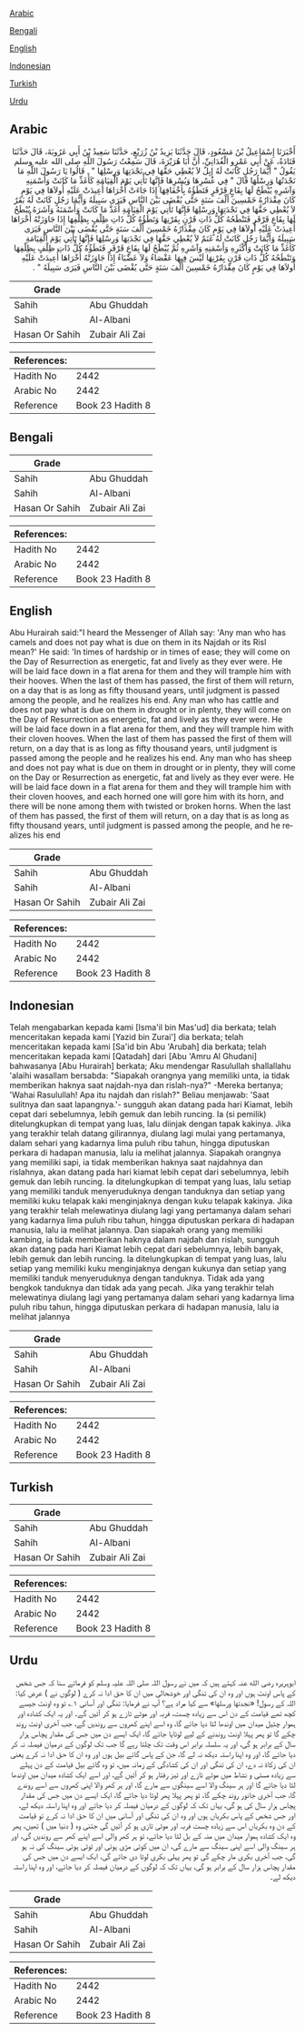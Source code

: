 [Arabic](#arabic)

[Bengali](#bengali)

[English](#english)

[Indonesian](#indonesian)

[Turkish](#turkish)

[Urdu](#urdu)

## Arabic


<div dir="rtl" lang="ar" style={{fontSize:'larger',backgroundColor:'#f8f9fa',padding:20}}>
أَخْبَرَنَا إِسْمَاعِيلُ بْنُ مَسْعُودٍ، قَالَ حَدَّثَنَا يَزِيدُ بْنُ زُرَيْعٍ، حَدَّثَنَا سَعِيدُ بْنُ أَبِي عَرُوبَةَ، قَالَ حَدَّثَنَا قَتَادَةُ، عَنْ أَبِي عَمْرٍو الْغُدَانِيِّ، أَنَّ أَبَا هُرَيْرَةَ، قَالَ سَمِعْتُ رَسُولَ اللَّهِ صلى الله عليه وسلم يَقُولُ ‏"‏ أَيُّمَا رَجُلٍ كَانَتْ لَهُ إِبِلٌ لاَ يُعْطِي حَقَّهَا فِي نَجْدَتِهَا وَرِسْلِهَا ‏"‏ ‏.‏ قَالُوا يَا رَسُولَ اللَّهِ مَا نَجْدَتُهَا وَرِسْلُهَا قَالَ ‏"‏ فِي عُسْرِهَا وَيُسْرِهَا فَإِنَّهَا تَأْتِي يَوْمَ الْقِيَامَةِ كَأَغَذِّ مَا كَانَتْ وَأَسْمَنِهِ وَآشَرِهِ يُبْطَحُ لَهَا بِقَاعٍ قَرْقَرٍ فَتَطَؤُهُ بِأَخْفَافِهَا إِذَا جَاءَتْ أُخْرَاهَا أُعِيدَتْ عَلَيْهِ أُولاَهَا فِي يَوْمٍ كَانَ مِقْدَارُهُ خَمْسِينَ أَلْفَ سَنَةٍ حَتَّى يُقْضَى بَيْنَ النَّاسِ فَيَرَى سَبِيلَهُ وَأَيُّمَا رَجُلٍ كَانَتْ لَهُ بَقَرٌ لاَ يُعْطِي حَقَّهَا فِي نَجْدَتِهَا وَرِسْلِهَا فَإِنَّهَا تَأْتِي يَوْمَ الْقِيَامَةِ أَغَذَّ مَا كَانَتْ وَأَسْمَنَهُ وَآشَرَهُ يُبْطَحُ لَهَا بِقَاعٍ قَرْقَرٍ فَتَنْطَحُهُ كُلُّ ذَاتِ قَرْنٍ بِقَرْنِهَا وَتَطَؤُهُ كُلُّ ذَاتِ ظِلْفٍ بِظِلْفِهَا إِذَا جَاوَزَتْهُ أُخْرَاهَا أُعِيدَتْ عَلَيْهِ أُولاَهَا فِي يَوْمٍ كَانَ مِقْدَارُهُ خَمْسِينَ أَلْفَ سَنَةٍ حَتَّى يُقْضَى بَيْنَ النَّاسِ فَيَرَى سَبِيلَهُ وَأَيُّمَا رَجُلٍ كَانَتْ لَهُ غَنَمٌ لاَ يُعْطِي حَقَّهَا فِي نَجْدَتِهَا وَرِسْلِهَا فَإِنَّهَا تَأْتِي يَوْمَ الْقِيَامَةِ كَأَغَذِّ مَا كَانَتْ وَأَكْثَرِهِ وَأَسْمَنِهِ وَآشَرِهِ ثُمَّ يُبْطَحُ لَهَا بِقَاعٍ قَرْقَرٍ فَتَطَؤُهُ كُلُّ ذَاتِ ظِلْفٍ بِظِلْفِهَا وَتَنْطَحُهُ كُلُّ ذَاتِ قَرْنٍ بِقَرْنِهَا لَيْسَ فِيهَا عَقْصَاءُ وَلاَ عَضْبَاءُ إِذَا جَاوَزَتْهُ أُخْرَاهَا أُعِيدَتْ عَلَيْهِ أُولاَهَا فِي يَوْمٍ كَانَ مِقْدَارُهُ خَمْسِينَ أَلْفَ سَنَةٍ حَتَّى يُقْضَى بَيْنَ النَّاسِ فَيَرَى سَبِيلَهُ ‏"‏ ‏.‏
</div>
<div style={{backgroundColor:'#f8f9fa',padding:20, marginBottom: 10}}><table> <thead> <tr> <th>Grade</th> <th></th> </tr> </thead> <tbody> <tr><td>Sahih</td><td>Abu Ghuddah</td></tr><tr><td>Sahih</td><td>Al-Albani</td></tr><tr><td>Hasan Or Sahih</td><td>Zubair Ali Zai</td></tr></tbody></table><table> <thead> <tr> <th>References:</th> <th></th> </tr> </thead> <tbody><tr><td>Hadith No</td><td>2442</td></tr><tr><td>Arabic No</td><td>2442</td></tr><tr><td>Reference</td><td>Book 23 Hadith 8</td></tr></tbody></table></div>

## Bengali


<div dir="ltr" lang="bn" style={{fontSize:'larger',backgroundColor:'#f8f9fa',padding:20}}>

</div>
<div style={{backgroundColor:'#f8f9fa',padding:20, marginBottom: 10}}><table> <thead> <tr> <th>Grade</th> <th></th> </tr> </thead> <tbody> <tr><td>Sahih</td><td>Abu Ghuddah</td></tr><tr><td>Sahih</td><td>Al-Albani</td></tr><tr><td>Hasan Or Sahih</td><td>Zubair Ali Zai</td></tr></tbody></table><table> <thead> <tr> <th>References:</th> <th></th> </tr> </thead> <tbody><tr><td>Hadith No</td><td>2442</td></tr><tr><td>Arabic No</td><td>2442</td></tr><tr><td>Reference</td><td>Book 23 Hadith 8</td></tr></tbody></table></div>

## English


<div dir="ltr" lang="en" style={{fontSize:'larger',backgroundColor:'#f8f9fa',padding:20}}>
Abu Hurairah said:"I heard the Messenger of Allah say: 'Any man who has camels and does not pay what is due on them in its Najdah or its Risl mean?' He said: 'In times of hardship or in times of ease; they will come on the Day of Resurrection as energetic, fat and lively as they ever were. He will be laid face down in a flat arena for them and they will trample him with their hooves. When the last of them has passed, the first of them will return, on a day that is as long as fifty thousand years, until judgment is passed among the people, and he realizes his end. Any man who has cattle and does not pay what is due on them in drought or in plenty, they will come on the Day of Resurrection as energetic, fat and lively as they ever were. He will be laid face down in a flat arena for them, and they will trample him with their cloven hooves. When the last of them has passed the first of them will return, on a day that is as long as fifty thousand years, until judgment is passed among the people and he realizes his end. Any man who has sheep and does not pay what is due on them in drought or in plenty, they will come on the Day or Resurrection as energetic, fat and lively as they ever were. He will be laid face down in a flat arena for them and they will trample him with their cloven hooves, and each horned one will gore him with its horn, and there will be none among them with twisted or broken horns. When the last of them has passed, the first of them will return, on a day that is as long as fifty thousand years, until judgment is passed among the people, and he realizes his end
</div>
<div style={{backgroundColor:'#f8f9fa',padding:20, marginBottom: 10}}><table> <thead> <tr> <th>Grade</th> <th></th> </tr> </thead> <tbody> <tr><td>Sahih</td><td>Abu Ghuddah</td></tr><tr><td>Sahih</td><td>Al-Albani</td></tr><tr><td>Hasan Or Sahih</td><td>Zubair Ali Zai</td></tr></tbody></table><table> <thead> <tr> <th>References:</th> <th></th> </tr> </thead> <tbody><tr><td>Hadith No</td><td>2442</td></tr><tr><td>Arabic No</td><td>2442</td></tr><tr><td>Reference</td><td>Book 23 Hadith 8</td></tr></tbody></table></div>

## Indonesian


<div dir="ltr" lang="id" style={{fontSize:'larger',backgroundColor:'#f8f9fa',padding:20}}>
Telah mengabarkan kepada kami [Isma'il bin Mas'ud] dia berkata; telah menceritakan kepada kami [Yazid bin Zurai'] dia berkata; telah menceritakan kepada kami [Sa'id bin Abu 'Arubah] dia berkata; telah menceritakan kepada kami [Qatadah] dari [Abu 'Amru Al Ghudani] bahwasanya [Abu Hurairah] berkata; Aku mendengar Rasulullah shallallahu 'alaihi wasallam bersabda: "Siapakah orangnya yang memiliki unta, ia tidak memberikan haknya saat najdah-nya dan rislah-nya?" -Mereka bertanya; 'Wahai Rasulullah! Apa itu najdah dan rislah?" Beliau menjawab: 'Saat sulitnya dan saat lapangnya.'- sungguh akan datang pada hari Kiamat, lebih cepat dari sebelumnya, lebih gemuk dan lebih runcing. Ia (si pemilik) ditelungkupkan di tempat yang luas, lalu diinjak dengan tapak kakinya. Jika yang terakhir telah datang gilirannya, diulang lagi mulai yang pertamanya, dalam sehari yang kadarnya lima puluh ribu tahun, hingga diputuskan perkara di hadapan manusia, lalu ia melihat jalannya. Siapakah orangnya yang memiliki sapi, ia tidak memberikan haknya saat najdahnya dan rislahnya, akan datang pada hari kiamat lebih cepat dari sebelumnya, lebih gemuk dan lebih runcing. Ia ditelungkupkan di tempat yang luas, lalu setiap yang memiliki tanduk menyeruduknya dengan tanduknya dan setiap yang memiliki kuku telapak kaki menginjaknya dengan kuku telapak kakinya. Jika yang terakhir telah melewatinya diulang lagi yang pertamanya dalam sehari yang kadarnya lima puluh ribu tahun, hingga diputuskan perkara di hadapan manusia, lalu ia melihat jalannya. Dan siapakah orang yang memiliki kambing, ia tidak memberikan haknya dalam najdah dan rislah, sungguh akan datang pada hari Kiamat lebih cepat dari sebelumnya, lebih banyak, lebih gemuk dan lebih runcing. Ia ditelungkupkan di tempat yang luas, lalu setiap yang memiliki kuku menginjaknya dengan kukunya dan setiap yang memiliki tanduk menyeruduknya dengan tanduknya. Tidak ada yang bengkok tanduknya dan tidak ada yang pecah. Jika yang terakhir telah melewatinya diulang lagi yang pertamanya dalam sehari yang kadarnya lima puluh ribu tahun, hingga diputuskan perkara di hadapan manusia, lalu ia melihat jalannya
</div>
<div style={{backgroundColor:'#f8f9fa',padding:20, marginBottom: 10}}><table> <thead> <tr> <th>Grade</th> <th></th> </tr> </thead> <tbody> <tr><td>Sahih</td><td>Abu Ghuddah</td></tr><tr><td>Sahih</td><td>Al-Albani</td></tr><tr><td>Hasan Or Sahih</td><td>Zubair Ali Zai</td></tr></tbody></table><table> <thead> <tr> <th>References:</th> <th></th> </tr> </thead> <tbody><tr><td>Hadith No</td><td>2442</td></tr><tr><td>Arabic No</td><td>2442</td></tr><tr><td>Reference</td><td>Book 23 Hadith 8</td></tr></tbody></table></div>

## Turkish


<div dir="ltr" lang="tr" style={{fontSize:'larger',backgroundColor:'#f8f9fa',padding:20}}>

</div>
<div style={{backgroundColor:'#f8f9fa',padding:20, marginBottom: 10}}><table> <thead> <tr> <th>Grade</th> <th></th> </tr> </thead> <tbody> <tr><td>Sahih</td><td>Abu Ghuddah</td></tr><tr><td>Sahih</td><td>Al-Albani</td></tr><tr><td>Hasan Or Sahih</td><td>Zubair Ali Zai</td></tr></tbody></table><table> <thead> <tr> <th>References:</th> <th></th> </tr> </thead> <tbody><tr><td>Hadith No</td><td>2442</td></tr><tr><td>Arabic No</td><td>2442</td></tr><tr><td>Reference</td><td>Book 23 Hadith 8</td></tr></tbody></table></div>

## Urdu


<div dir="rtl" lang="ur" style={{fontSize:'larger',backgroundColor:'#f8f9fa',padding:20}}>
ابوہریرہ رضی الله عنہ کہتے ہیں کہ میں نے رسول اللہ صلی اللہ علیہ وسلم کو فرماتے سنا کہ جس شخص کے پاس اونٹ ہوں اور وہ ان کی تنگی اور خوشحالی میں ان کا حق ادا نہ کرے ( لوگوں نے ) عرض کیا: اللہ کے رسول! «نجدتها ورسلها» سے کیا مراد ہے؟ آپ نے فرمایا: تنگی اور آسانی ۱؎ تو وہ اونٹ جیسے کچھ تھے قیامت کے دن اس سے زیادہ چست، فربہ اور موٹے تازے ہو کر آئیں گے۔ اور یہ ایک کشادہ اور ہموار چٹیل میدان میں اوندھا لٹا دیا جائے گا، وہ اسے اپنے کھروں سے روندیں گے، جب آخری اونٹ روند چکے گا تو پھر پہلا اونٹ روندنے کے لیے لوٹایا جائے گا، ایک ایسے دن میں جس کی مقدار پچاس ہزار سال کے برابر ہو گی، اور یہ سلسلہ برابر اس وقت تک چلتا رہے گا جب تک لوگوں کے درمیان فیصلہ نہ کر دیا جائے گا، اور وہ اپنا راستہ دیکھ نہ لے گا، جن کے پاس گائے بیل ہوں اور وہ ان کا حق ادا نہ کرے یعنی ان کی زکاۃ نہ دے، ان کی تنگی اور ان کی کشادگی کے زمانہ میں، تو وہ گائے بیل قیامت کے دن پہلے سے زیادہ مستی و نشاط میں موٹے تازے اور تیز رفتار ہو کر آئیں گے، اور اسے ایک کشادہ میدان میں اوندھا لٹا دیا جائے گا اور ہر سینگ والا اسے سینگوں سے مارے گا، اور ہر کھر والا اپنی کھروں سے اسے روندے گا، جب آخری جانور روند چکے گا، تو پھر پہلا پھر لوٹا دیا جائے گا، ایک ایسے دن میں جس کی مقدار پچاس ہزار سال کی ہو گی، یہاں تک کہ لوگوں کے درمیان فیصلہ کر دیا جائے اور وہ اپنا راستہ دیکھ لے، اور جس شخص کے پاس بکریاں ہوں اور وہ ان کی تنگی اور آسانی میں ان کا حق ادا نہ کرے تو قیامت کے دن وہ بکریاں اس سے زیادہ چست فربہ اور موٹی تازی ہو کر آئیں گی جتنی وہ ( دنیا میں ) تھیں، پھر وہ ایک کشادہ ہموار میدان میں منہ کے بل لٹا دیا جائے، تو ہر کھر والی اسے اپنے کھر سے روندیں گی، اور ہر سینگ والی اسے اپنی سینگ سے مارے گی، ان میں کوئی مڑی ہوئی اور ٹوٹی ہوئی سینگ کی نہ ہو گی، جب آخری بکری مار چکے گی تو پھر پہلی بکری لوٹا دی جائے گی، ایک ایسے دن میں جس کی مقدار پچاس ہزار سال کے برابر ہو گی، یہاں تک کہ لوگوں کے درمیان فیصلہ کر دیا جائے، اور وہ اپنا راستہ دیکھ لے۔
</div>
<div style={{backgroundColor:'#f8f9fa',padding:20, marginBottom: 10}}><table> <thead> <tr> <th>Grade</th> <th></th> </tr> </thead> <tbody> <tr><td>Sahih</td><td>Abu Ghuddah</td></tr><tr><td>Sahih</td><td>Al-Albani</td></tr><tr><td>Hasan Or Sahih</td><td>Zubair Ali Zai</td></tr></tbody></table><table> <thead> <tr> <th>References:</th> <th></th> </tr> </thead> <tbody><tr><td>Hadith No</td><td>2442</td></tr><tr><td>Arabic No</td><td>2442</td></tr><tr><td>Reference</td><td>Book 23 Hadith 8</td></tr></tbody></table></div>